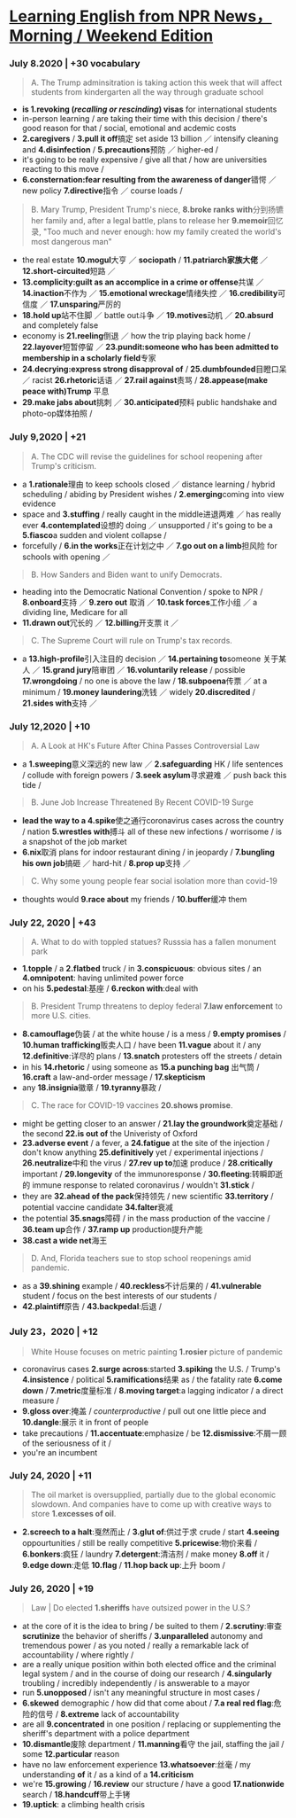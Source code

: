 # [Learning English from NPR News，Morning / Weekend Edition](https://www.npr.org/programs/all-things-considered/)
### July 8.2020 | +30 vocabulary
> A. The Trump adminsitration is taking action this week that will affect students from kindergarten all the way through graduate school
* **is 1.revoking (*recalling or rescinding*) visas** for international students
* in-person learning / are taking their time with this decision / there's good reason for that / social, emotional and acdemic costs
* **2.caregivers** / **3.pull it off**搞定 set aside 13 billion ／ intensify cleaning and **4.disinfection** / **5.precautions**预防 ／ higher-ed / 
* it's going to be really expensive / give all that / how are universities reacting to this move / 
* **6.consternation:fear resulting from the awareness of danger**错愕 ／ new policy **7.directive**指令 ／ course loads / 
> B. Mary Trump, President Trump's niece, **8.broke ranks with**分到扬镳 her family and, after a legal battle, plans to release her **9.memoir**回忆录, "Too much and never enough: how my family created the world's most dangerous man"
* the real estate **10.mogul**大亨 ／ **sociopath** / **11.patriarch家族大佬** ／ **12.short-circuited**短路 ／ 
* **13.complicity:guilt as an accomplice in a crime or offense**共谋 ／ **14.inaction**不作为 ／ **15.emotional wreckage**情绪失控 ／ **16.credibility**可信度 ／ **17.unsparing**严厉的
* **18.hold up**站不住脚 ／ battle out斗争 ／ **19.motives**动机 ／ **20.absurd** and completely false 
* economy is **21.reeling**倒退 ／ how the trip playing back home / **22.layover**短暂停留 ／ **23.pundit:someone who has been admitted to membership in a scholarly field**专家
* **24.decrying:express strong disapproval of** / **25.dumbfounded**目瞪口呆 ／ racist **26.rhetoric**话语 ／ **27.rail against**责骂 / **28.appease(make peace with)Trump** 平息 
* **29.make jabs about**挑刺 ／ **30.anticipated**预料 public handshake and photo-op媒体拍照 / 

### July 9,2020 | +21
>A. The CDC will revise the guidelines for school reopening after Trump's criticism.
* a **1.rationale**理由 to keep schools closed ／ distance learning / hybrid scheduling / abiding by President wishes / **2.emerging**coming into view evidence 
* space and **3.stuffing** / really caught in the middle进退两难 ／ has really ever **4.contemplated**设想的 doing ／ unsupported / it's going to be a **5.fiasco**a sudden and violent collapse /
* forcefully / **6.in the works**正在计划之中 ／ **7.go out on a limb**担风险 for schools with opening ／ 
>B. How Sanders and Biden want to unify Democrats.
* heading into the Democratic National Convention / spoke to NPR / **8.onboard**支持 ／ **9.zero out** 取消 ／ **10.task forces**工作小组 ／ a dividing line, Medicare for all 
* **11.drawn out**冗长的 ／ **12.billing**开支票 it ／ 
>C. The Supreme Court will rule on Trump's tax records.
* a **13.high-profile**引入注目的 decision ／ **14.pertaining to**someone 关于某人 ／ **15.grand jury**陪审团 ／ **16.voluntarily release** / possible **17.wrongdoing** /  no one is above the law / **18.subpoena**传票 ／ at a minimum / **19.money laundering**洗钱 ／ widely **20.discredited** / **21.sides with**支持 ／ 

### July 12,2020 | +10
>A. A Look at HK's Future After China Passes Controversial Law
* a **1.sweeping**意义深远的 new law ／ **2.safeguarding** HK / life sentences / collude with foreign powers / **3.seek asylum**寻求避难 ／ push back this tide / 
>B. June Job Increase Threatened By Recent COVID-19 Surge
* **lead the way to a 4.spike**使之通行coronavirus cases across the country /  nation **5.wrestles with**搏斗 all of these new infections / worrisome / is a snapshot of the job market 
* **6.nix**取消 plans for indoor restaurant dining / in jeopardy / **7.bungling his own job**搞砸 ／ hard-hit / **8.prop up**支持 ／ 
>C. Why some young people fear social isolation more than covid-19
* thoughts would **9.race about** my friends / **10.buffer**缓冲 them 

### July 22, 2020 | +43
>A. What to do with toppled statues? Russsia has a fallen monument park
* **1.topple** / a **2.flatbed** truck / in **3.conspicuous**: obvious sites / an **4.omnipotent**: having unlimited power force 
* on his **5.pedestal**:基座 / **6.reckon with**:deal with
>B. President Trump threatens to deploy federal **7.law enforcement** to more U.S. cities.
* **8.camouflage**伪装 / at the white house / is a mess / **9.empty promises** / **10.human trafficking**贩卖人口 / have been **11.vague** about it / any **12.definitive**:详尽的 plans / **13.snatch** protesters off the streets / detain
* in his **14.rhetoric** / using someone as **15.a punching bag** 出气筒 / **16.craft** a law-and-order message / **17.skepticism**
* any **18.insignia**徽章 / **19.tyranny**暴政 / 
>C. The race for COVID-19 vaccines **20.shows promise**. 
* might be getting closer to an answer / **21.lay the groundwork**奠定基础 / the second **22.is out of** the Univeristy of Oxford
* **23.adverse event** / a fever, a **24.fatigue** at the site of the injection / don't know anything **25.definitively** yet / 
experimental injections / **26.neutralize**中和 the virus / **27.rev up to**加速 produce / **28.critically** important / **29.longevity** of the immunoresponse / **30.fleeting**:转瞬即逝的 immune response to related coronavirus / wouldn't **31.stick** /
* they are **32.ahead of the pack**保持领先 / new scientific **33.territory** / potential vaccine candidate **34.falter**衰减 
* the potential **35.snags**障碍 / in the mass production of the vaccine / **36.team up**合作 / **37.ramp up** production提升产能
* **38.cast a wide net**海王
>D. And, Florida teachers sue to stop school reopenings amid pandemic.
* as a **39.shining** example / **40.reckless**不计后果的 / **41.vulnerable** student / focus on the best interests of our students / 
* **42.plaintiff**原告 / **43.backpedal**:后退 / 

### July 23，2020 | +12
> White House focuses on metric painting **1.rosier** picture of pandemic
* coronavirus cases **2.surge across**:started **3.spiking** the U.S. / Trump's **4.insistence** / political **5.ramifications**结果 as / the fatality rate **6.come down** / **7.metric**度量标准 / **8.moving target**:a lagging indicator / a direct measure / 
* **9.gloss over**:掩盖 / *counterproductive* / pull out one little piece and **10.dangle**:展示 it in front of people 
* take precautions / **11.accentuate**:emphasize / be **12.dismissive**:不屑一顾 of the seriousness of it / 
* you're an incumbent 

### July 24, 2020 | +11
> The oil market is oversupplied, partially due to the global economic slowdown. And companies have to come up with creative ways to store **1.excesses of oil**.
* **2.screech to a halt**:戛然而止 / **3.glut of**:供过于求 crude / start **4.seeing** oppourtunities / still be really competitive **5.pricewise**:物价来看 / **6.bonkers**:疯狂 / laundry **7.detergent**:清洁剂 / make money **8.off** it / **9.edge down**:走低 **10.flag** / **11.hop back up**:上升 boom / 

### July 26, 2020 | +19
> Law | Do elected **1.sheriffs** have outsized power in the U.S.?
* at the core of it is the idea to bring / be suited to them / **2.scrutiny**:审查 **scrutinize** the behavior of sheriffs / **3.unparalleled** autonomy and tremendous power / as you noted / really a remarkable lack of accountability / where rightly / 
* are a really unique position within both elected office and the criminal legal system / and in the course of doing our research / **4.singularly** troubling / incredibly independently / is answerable to a mayor
* run **5.unopposed** / isn't any meaningful structure in most cases / 
* **6.skewed** demographic / how did that come about / **7.a real red flag**:危险的信号 / **8.extreme** lack of accountability
* are all **9.concentrated** in one position / replacing or supplementing the sheriff's department with a police department 
* **10.dismantle**废除 department / **11.manning**看守 the jail, staffing the jail / some **12.particular** reason
* have no law enforcement experience **13.whatsoever**:丝毫 / my understanding **of** it / as a kind of a **14.criticism**
* we're **15.growing** / **16.review** our structure / have a good **17.nationwide** search / **18.handcuff**带上手铐
* **19.uptick**: a climbing health crisis





